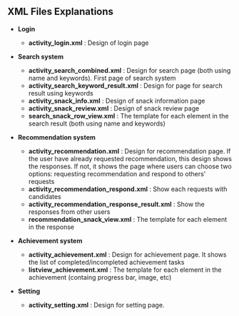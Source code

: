 <h2>XML Files Explanations</h2>

- <b>Login</b>
  - <b>activity_login.xml</b> : Design of login page
  
- <b>Search system</b>
  - <b>activity_search_combined.xml</b> : Design for search page (both using name and keywords). First page of search system
  - <b>activity_search_keyword_result.xml</b> : Design for page for search result using keywords
  - <b>activity_snack_info.xml</b> : Design of snack information page
  - <b>activity_snack_review.xml</b> : Design of snack review page
  - <b>search_snack_row_view.xml</b> : The template for each element in the search result (both using name and keywords)
  
- <b>Recommendation system</b>
  - <b>activity_recommendation.xml</b> : Design for recommendation page. If the user have already requested recommendation, this design shows the responses. If not, it shows the page where users can choose two options: requesting recommendation and respond to others' requests
  - <b>activity_recommendation_respond.xml</b> : Show each requests with candidates
  - <b>activity_recommendation_response_result.xml</b> : Show the responses from other users
  - <b>recommendation_snack_view.xml</b> : The template for each element in the response
  
- <b>Achievement system</b>
  - <b>activity_achievement.xml</b> : Design for achievement page. It shows the list of completed/incompleted achievement tasks
  - <b>listview_achievement.xml</b> : The template for each element in the achievement (containg progress bar, image, etc)
  
- <b>Setting</b>
  - <b>activity_setting.xml</b> : Design for setting page.
